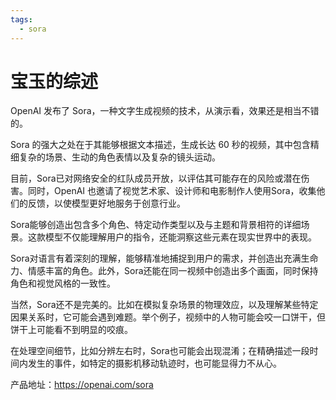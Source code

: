 ```yaml
---
tags:
  - sora
---
```

# 宝玉的综述

OpenAI 发布了 Sora，一种文字生成视频的技术，从演示看，效果还是相当不错的。

Sora 的强大之处在于其能够根据文本描述，生成长达 60 秒的视频，其中包含精细复杂的场景、生动的角色表情以及复杂的镜头运动。

目前，Sora已对网络安全的红队成员开放，以评估其可能存在的风险或潜在伤害。同时，OpenAI 也邀请了视觉艺术家、设计师和电影制作人使用Sora，收集他们的反馈，以使模型更好地服务于创意行业。

Sora能够创造出包含多个角色、特定动作类型以及与主题和背景相符的详细场景。这款模型不仅能理解用户的指令，还能洞察这些元素在现实世界中的表现。

Sora对语言有着深刻的理解，能够精准地捕捉到用户的需求，并创造出充满生命力、情感丰富的角色。此外，Sora还能在同一视频中创造出多个画面，同时保持角色和视觉风格的一致性。

当然，Sora还不是完美的。比如在模拟复杂场景的物理效应，以及理解某些特定因果关系时，它可能会遇到难题。举个例子，视频中的人物可能会咬一口饼干，但饼干上可能看不到明显的咬痕。

在处理空间细节，比如分辨左右时，Sora也可能会出现混淆；在精确描述一段时间内发生的事件，如特定的摄影机移动轨迹时，也可能显得力不从心。

产品地址：<https://openai.com/sora>